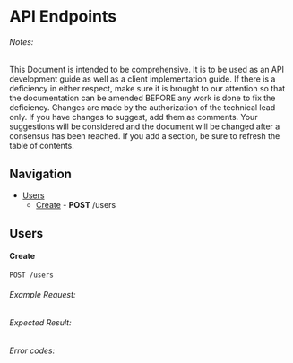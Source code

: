 # API Endpoints
###### Notes:
This Document is intended to be comprehensive. It is to
be used as an API development guide as well as a client implementation guide.
If there is a deficiency in either respect, make sure it is brought to our
attention so that the documentation can be amended BEFORE any work is done to
fix the deficiency. Changes are made by the authorization of the technical lead
only. If you have changes to suggest, add them as comments. Your suggestions
will be considered and the document will be changed after a consensus has been
reached.  If you add a section, be sure to refresh the table of contents.

## Navigation
* [Users](#users)
	* [Create](#create) - **POST** /users


## Users

#### Create

    POST /users

###### Example Request: <!-- TODO -->
###### Expected Result: <!-- TODO -->
###### Error codes: <!-- TODO -->